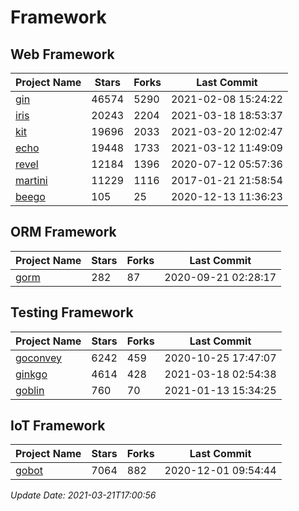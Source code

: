 # Framework

## Web Framework
| Project Name | Stars | Forks | Last Commit |
| ------------ | ----- | ----- | ----------- |
| [gin](https://github.com/gin-gonic/gin) | 46574 | 5290 | 2021-02-08 15:24:22 |
| [iris](https://github.com/kataras/iris) | 20243 | 2204 | 2021-03-18 18:53:37 |
| [kit](https://github.com/go-kit/kit) | 19696 | 2033 | 2021-03-20 12:02:47 |
| [echo](https://github.com/labstack/echo) | 19448 | 1733 | 2021-03-12 11:49:09 |
| [revel](https://github.com/revel/revel) | 12184 | 1396 | 2020-07-12 05:57:36 |
| [martini](https://github.com/go-martini/martini) | 11229 | 1116 | 2017-01-21 21:58:54 |
| [beego](https://github.com/astaxie/beego) | 105 | 25 | 2020-12-13 11:36:23 |

## ORM Framework
| Project Name | Stars | Forks | Last Commit |
| ------------ | ----- | ----- | ----------- |
| [gorm](https://github.com/jinzhu/gorm) | 282 | 87 | 2020-09-21 02:28:17 |

## Testing Framework
| Project Name | Stars | Forks | Last Commit |
| ------------ | ----- | ----- | ----------- |
| [goconvey](https://github.com/smartystreets/goconvey) | 6242 | 459 | 2020-10-25 17:47:07 |
| [ginkgo](https://github.com/onsi/ginkgo) | 4614 | 428 | 2021-03-18 02:54:38 |
| [goblin](https://github.com/franela/goblin) | 760 | 70 | 2021-01-13 15:34:25 |

## IoT Framework
| Project Name | Stars | Forks | Last Commit |
| ------------ | ----- | ----- | ----------- |
| [gobot](https://github.com/hybridgroup/gobot) | 7064 | 882 | 2020-12-01 09:54:44 |

*Update Date: 2021-03-21T17:00:56*